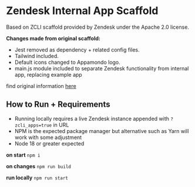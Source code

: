 # Zendesk Internal App Scaffold

Based on ZCLI scaffold provided by Zendesk under the Apache 2.0 license.

**Changes made from original scaffold:**

- Jest removed as dependency + related config files.
- Tailwind included.
- Default icons changed to Appamondo logo.
- main.js module included to separate Zendesk functionality from internal app, replacing example app

find original information [here](https://github.com/zendesk/app_scaffolds)

## How to Run + Requirements

- Running locally requires a live Zendesk instance appended with ```?zcli_apps=true``` in URL
- NPM is the expected package manager but alternative such as Yarn will work with some adjustment
- Node 18 or greater expected

**on start**
```npm i```

**on changes**
```npm run build```

**run locally**
```npm run start```
